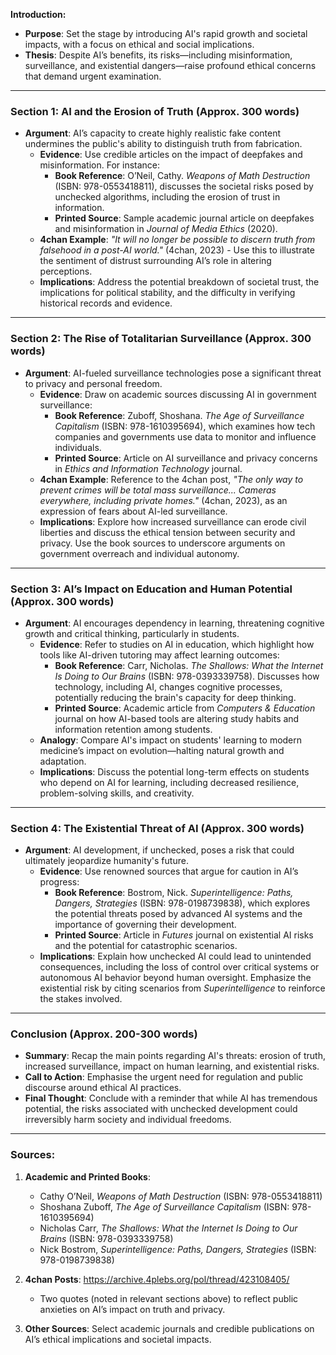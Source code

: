 **Introduction:**

- **Purpose**: Set the stage by introducing AI's rapid growth and societal impacts, with a focus on ethical and social implications.
- **Thesis**: Despite AI’s benefits, its risks—including misinformation, surveillance, and existential dangers—raise profound ethical concerns that demand urgent examination.

---

### **Section 1: AI and the Erosion of Truth (Approx. 300 words)**

- **Argument**: AI’s capacity to create highly realistic fake content undermines the public's ability to distinguish truth from fabrication.
    - **Evidence**: Use credible articles on the impact of deepfakes and misinformation. For instance:
        - **Book Reference**: O’Neil, Cathy. _Weapons of Math Destruction_ (ISBN: 978-0553418811), discusses the societal risks posed by unchecked algorithms, including the erosion of trust in information.
        - **Printed Source**: Sample academic journal article on deepfakes and misinformation in _Journal of Media Ethics_ (2020).
    - **4chan Example**: _"It will no longer be possible to discern truth from falsehood in a post-AI world."_ (4chan, 2023) - Use this to illustrate the sentiment of distrust surrounding AI’s role in altering perceptions.
    - **Implications**: Address the potential breakdown of societal trust, the implications for political stability, and the difficulty in verifying historical records and evidence.

---

### **Section 2: The Rise of Totalitarian Surveillance (Approx. 300 words)**

- **Argument**: AI-fueled surveillance technologies pose a significant threat to privacy and personal freedom.
    - **Evidence**: Draw on academic sources discussing AI in government surveillance:
        - **Book Reference**: Zuboff, Shoshana. _The Age of Surveillance Capitalism_ (ISBN: 978-1610395694), which examines how tech companies and governments use data to monitor and influence individuals.
        - **Printed Source**: Article on AI surveillance and privacy concerns in _Ethics and Information Technology_ journal.
    - **4chan Example**: Reference to the 4chan post, _"The only way to prevent crimes will be total mass surveillance... Cameras everywhere, including private homes."_ (4chan, 2023), as an expression of fears about AI-led surveillance.
    - **Implications**: Explore how increased surveillance can erode civil liberties and discuss the ethical tension between security and privacy. Use the book sources to underscore arguments on government overreach and individual autonomy.

---

### **Section 3: AI’s Impact on Education and Human Potential (Approx. 300 words)**

- **Argument**: AI encourages dependency in learning, threatening cognitive growth and critical thinking, particularly in students.
    - **Evidence**: Refer to studies on AI in education, which highlight how tools like AI-driven tutoring may affect learning outcomes:
        - **Book Reference**: Carr, Nicholas. _The Shallows: What the Internet Is Doing to Our Brains_ (ISBN: 978-0393339758). Discusses how technology, including AI, changes cognitive processes, potentially reducing the brain's capacity for deep thinking.
        - **Printed Source**: Academic article from _Computers & Education_ journal on how AI-based tools are altering study habits and information retention among students.
    - **Analogy**: Compare AI's impact on students' learning to modern medicine’s impact on evolution—halting natural growth and adaptation.
    - **Implications**: Discuss the potential long-term effects on students who depend on AI for learning, including decreased resilience, problem-solving skills, and creativity.

---

### **Section 4: The Existential Threat of AI (Approx. 300 words)**

- **Argument**: AI development, if unchecked, poses a risk that could ultimately jeopardize humanity's future.
    - **Evidence**: Use renowned sources that argue for caution in AI’s progress:
        - **Book Reference**: Bostrom, Nick. _Superintelligence: Paths, Dangers, Strategies_ (ISBN: 978-0198739838), which explores the potential threats posed by advanced AI systems and the importance of governing their development.
        - **Printed Source**: Article in _Futures_ journal on existential AI risks and the potential for catastrophic scenarios.
    - **Implications**: Explain how unchecked AI could lead to unintended consequences, including the loss of control over critical systems or autonomous AI behavior beyond human oversight. Emphasize the existential risk by citing scenarios from _Superintelligence_ to reinforce the stakes involved.

---

### **Conclusion (Approx. 200-300 words)**

- **Summary**: Recap the main points regarding AI's threats: erosion of truth, increased surveillance, impact on human learning, and existential risks.
- **Call to Action**: Emphasise the urgent need for regulation and public discourse around ethical AI practices.
- **Final Thought**: Conclude with a reminder that while AI has tremendous potential, the risks associated with unchecked development could irreversibly harm society and individual freedoms.

---

### **Sources:**

1. **Academic and Printed Books**:
    
    - Cathy O’Neil, _Weapons of Math Destruction_ (ISBN: 978-0553418811)
    - Shoshana Zuboff, _The Age of Surveillance Capitalism_ (ISBN: 978-1610395694)
    - Nicholas Carr, _The Shallows: What the Internet Is Doing to Our Brains_ (ISBN: 978-0393339758)
    - Nick Bostrom, _Superintelligence: Paths, Dangers, Strategies_ (ISBN: 978-0198739838)
2. **4chan Posts**:
	    https://archive.4plebs.org/pol/thread/423108405/
    - Two quotes (noted in relevant sections above) to reflect public anxieties on AI’s impact on truth and privacy.
3. **Other Sources**: Select academic journals and credible publications on AI’s ethical implications and societal impacts.